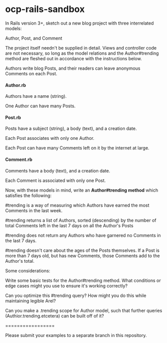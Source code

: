 ocp-rails-sandbox
=================

In Rails version 3+, sketch out a new blog project with three interrelated models:  

Author, Post, and Comment 

The project itself needn't be supplied in detail.  Views and controller code are not necessary, so long as the model relations and the Author#trending method are fleshed out in accordance with the instructions below.

Authors write blog Posts, and their readers can leave anonymous Comments on each Post.

#### Author.rb

Authors have a name (string).

One Author can have many Posts.

#### Post.rb

Posts have a subject (string), a body (text), and a creation date.

Each Post associates with only one Author.

Each Post can have many Comments left on it by the internet at large.

#### Comment.rb

Comments have a body (text), and a creation date.

Each Comment is associated with only one Post.

Now, with these models in mind, write an **Author#trending method** which satisfies the following: 

\#trending is a way of measuring which Authors have earned the most Comments in the last week.

\#trending returns a list of Authors, sorted (descending) by the number of total Comments left in the last 7 days on all the Author's Posts

\#trending does not return any Authors who have garnered no Comments in the last 7 days.

\#trending doesn't care about the ages of the Posts themselves.  If a Post is more than 7 days old, but has new Comments, those Comments add to the Author's total.

Some considerations:

Write some basic tests for the Author#trending method.  What conditions or edge cases might you use to ensure it's working correctly?

Can you optimize this #trending query?  How might you do this while maintaining legible Arel? 

Can you make a .trending scope for Author model, such that further queries (Authior.trending.etcetera) can be built off of it?

=================

Please submit your examples to a separate branch in this repository.

